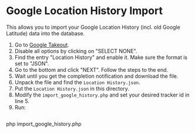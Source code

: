 Google Location History Import
==============================

This allows you to import your Google Location History (incl. old Google Latitude) data into the
database.

1. Go to [Google Takeout](https://takeout.google.com/).
2. Disable all options by clicking on "SELECT NONE".
3. Find the entry "Location History" and enable it. Make sure the format is set to "JSON".
4. Go to the bottom and click "NEXT". Follow the steps to the end.
5. Wait until you get the completion notification and download the file.
6. Unpack the file and find the `Location History.json`.
7. Put the `Location History.json` in this directory.
8. Modify the `import_google_history.php` and set your desired tracker id in line 5.
9. Run:
   ```
php import_google_history.php
```
